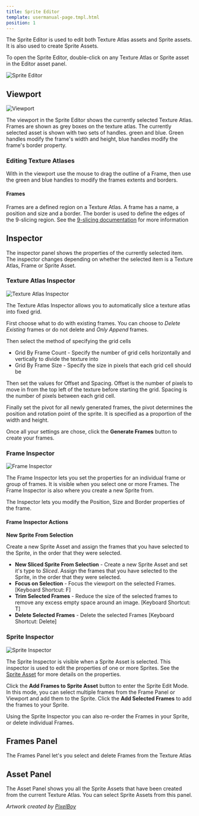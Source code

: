 ```yaml
---
title: Sprite Editor
template: usermanual-page.tmpl.html
position: 1
---
```


The Sprite Editor is used to edit both Texture Atlas assets and Sprite assets. It is also used to create Sprite Assets.

To open the Sprite Editor, double-click on any Texture Atlas or Sprite asset in the Editor asset panel.

![Sprite Editor][1]

## Viewport

![Viewport][2]

The viewport in the Sprite Editor shows the currently selected Texture Atlas. Frames are shown as grey boxes on the texture atlas. The currently selected asset is shown with two sets of handles. green and blue. Green handles modify the frame's width and height, blue handles modify the frame's border property.

### Editing Texture Atlases

With in the viewport use the mouse to drag the outline of a Frame, then use the green and blue handles to modify the frames extents and borders.

#### Frames

Frames are a defined region on a Texture Atlas. A frame has a name, a position and size and a border. The border is used to define the edges of the 9-slicing region. See the [9-slicing documentation][7] for more information

## Inspector

The inspector panel shows the properties of the currently selected item. The inspector changes depending on whether the selected item is a Texture Atlas, Frame or Sprite Asset.

### Texture Atlas Inspector

![Texture Atlas Inspector][3]

The Texture Atlas Inspector allows you to automatically slice a texture atlas into fixed grid.

First choose what to do with existing frames. You can choose to *Delete Existing* frames or do not delete and *Only Append* frames.

Then select the method of specifying the grid cells

* Grid By Frame Count - Specify the number of grid cells horizontally and vertically to divide the texture into
* Grid By Frame Size - Specify the size in pixels that each grid cell should be

Then set the values for Offset and Spacing. Offset is the number of pixels to move in from the top left of the texture before starting the grid. Spacing is the number of pixels between each grid cell.

Finally set the pivot for all newly generated frames, the pivot determines the position and rotation point of the sprite. It is specified as a proportion of the width and height.

Once all your settings are chose, click the **Generate Frames** button to create your frames.

### Frame Inspector

![Frame Inspector][4]

The Frame Inspector lets you set the properties for an individual frame or group of frames. It is visible when you select one or more Frames. The Frame Inspector is also where you create a new Sprite from.

The Inspector lets you modify the Position, Size and Border properties of the frame.

#### Frame Inspector Actions

**New Sprite From Selection**

Create a new Sprite Asset and assign the frames that you have selected to the Sprite, in the order that they were selected.

 * **New Sliced Sprite From Selection** - Create a new Sprite Asset and set it's type to *Sliced*. Assign the frames that you have selected to the Sprite, in the order that they were selected.
 * **Focus on Selection** - Focus the viewport on the selected Frames. [Keyboard Shortcut: F]
 * **Trim Selected Frames** - Reduce the size of the selected frames to remove any excess empty space around an image. [Keyboard Shortcut: T]
 * **Delete Selected Frames** - Delete the selected Frames [Keyboard Shortcut: Delete]

### Sprite Inspector

![Sprite Inspector][5]

The Sprite Inspector is visible when a Sprite Asset is selected. This inspector is used to edit the properties of one or more Sprites. See the [Sprite Asset][6] for more details on the properties.

Click the **Add Frames to Sprite Asset** button to enter the Sprite Edit Mode. In this mode, you can select multiple frames from the Frame Panel or Viewport and add them to the Sprite. Click the **Add Selected Frames** to add the frames to your Sprite.

Using the Sprite Inspector you can also re-order the Frames in your Sprite, or delete individual Frames.

## Frames Panel

The Frames Panel let's you select and delete Frames from the Texture Atlas

## Asset Panel

The Asset Panel shows you all the Sprite Assets that have been created from the current Texture Atlas. You can select Sprite Assets from this panel.

*Artwork created by [PixelBoy](https://twitter.com/2pblog1)*

[1]: /images/user-manual/2D/sprite-editor/sprite-editor-highlights.jpg
[2]: /images/user-manual/2D/sprite-editor/viewport.jpg
[3]: /images/user-manual/2D/sprite-editor/texture-atlas-inspector.jpg
[4]: /images/user-manual/2D/sprite-editor/frame-inspector.jpg
[5]: /images/user-manual/2D/sprite-editor/sprite-inspector.jpg
[6]: /user-manual/assets/sprite
[7]: /user-manual/2D/9-slicing
